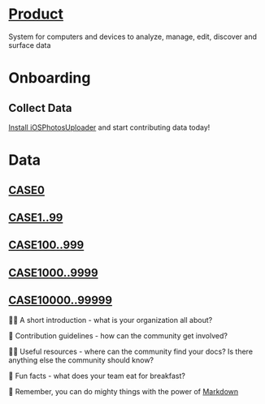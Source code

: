 # [Product](https://github.com/UnrealIOS/UnrealIOS)

System for computers and devices to analyze, manage, edit, discover and surface data

# Onboarding


## Collect Data

[Install iOSPhotosUploader](https://github.com/UnrealIOS/iOSPhotosUploader) and start contributing data today!


# Data

## [CASE0](https://github.com/UnrealIOS/CASE0)

## [CASE1..99](https://github.com/UnrealIOS/CASE1_99)




## [CASE100..999](https://github.com/UnrealIOS/CASE100_999)



## [CASE1000..9999](https://github.com/UnrealIOS/CASE1000_9999)





## [CASE10000..99999](https://github.com/UnrealIOS/CASE10000_99999)




🙋‍♀️ A short introduction - what is your organization all about?

🌈 Contribution guidelines - how can the community get involved?

👩‍💻 Useful resources - where can the community find your docs? Is there anything else the community should know?

🍿 Fun facts - what does your team eat for breakfast?

🧙 Remember, you can do mighty things with the power of [Markdown](https://docs.github.com/github/writing-on-github/getting-started-with-writing-and-formatting-on-github/basic-writing-and-formatting-syntax)

